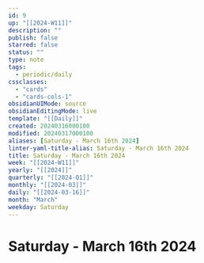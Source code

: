 ```yaml
---
id: 9
up: "[[2024-W11]]"
description: ""
publish: false
starred: false
status: ""
type: note
tags:
  - periodic/daily
cssclasses:
  - "cards"
  - "cards-cols-1"
obsidianUIMode: source
obsidianEditingMode: live
template: "[[Daily]]"
created: 20240316000100
modified: 20240317000100
aliases: [Saturday - March 16th 2024]
linter-yaml-title-alias: Saturday - March 16th 2024
title: Saturday - March 16th 2024
week: "[[2024-W11]]"
yearly: "[[2024]]"
quarterly: "[[2024-Q1]]"
monthly: "[[2024-03]]"
daily: "[[2024-03-16]]"
month: "March"
weekday: Saturday
---
```


# Saturday - March 16th 2024
